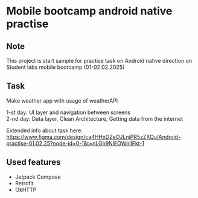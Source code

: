 # Mobile bootcamp android native practise
## Note
This project is start sample for practise task on Android native direction on Student labs mobile bootcamp (01-02.02.2025)
## Task
Make weather app with usage of weatherAPI </br>

1-st day: UI layer and navigation between screens </br>
2-nd day: Data layer, Clean Architecture, Getting data from the internet </br>

Extended info about task here: https://www.figma.com/design/ca4HHxDZeOJLniPR5zZXQu/Android-practise-01.02.25?node-id=0-1&t=nLGh9NlEOWnlIFkt-1

## Used features
- Jetpack Compose
- Retrofit
- OkHTTP



